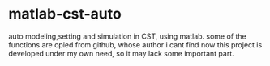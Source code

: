 # matlab-cst-auto
auto modeling,setting and simulation in CST, using matlab. some of the functions are opied from github, whose author i cant find now
this project is developed under my own need, so it may lack some important part.
